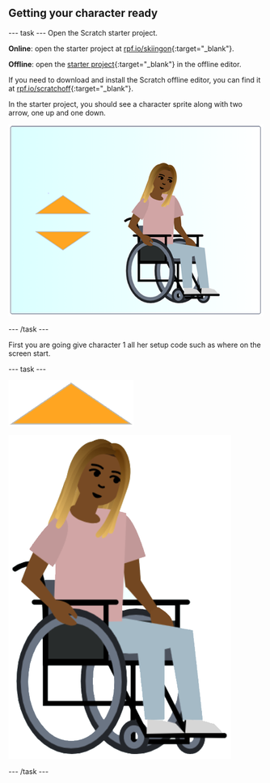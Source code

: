 ## Getting your character ready

--- task ---
Open the Scratch starter project.

**Online**: open the starter project at [rpf.io/skiingon](http://rpf.io/skiingon){:target="_blank"}.

**Offline**: open the [starter project](http://rpf.io/sit-stretch-go){:target="_blank"} in the offline editor.

If you need to download and install the Scratch offline editor, you can find it at [rpf.io/scratchoff](http://rpf.io/scratchoff){:target="_blank"}.

In the starter project, you should see a character sprite along with two arrow, one up and one down.

![starter project](images/starter_project.png)

--- /task ---

First you are going give character 1 all her setup code such as where on the screen start.

--- task ---

![up arrow sprite icon](images/up_arrow_sprite.png)

![character 1 sprite icon](images/character1_sprite.png)

--- /task ---